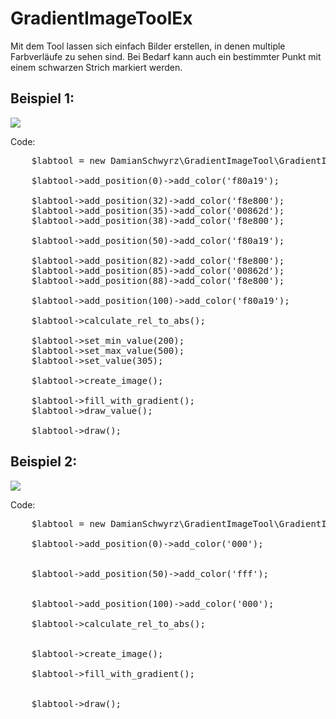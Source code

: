 # GradientImageToolEx

Mit dem Tool lassen sich einfach Bilder erstellen, in denen multiple Farbverläufe zu sehen sind. Bei Bedarf kann auch ein bestimmter Punkt mit einem schwarzen Strich markiert werden.

## Beispiel 1:
<img src="http://storage6.static.itmages.com/i/16/0523/h_1464022041_4878901_58c77ac2e4.jpeg">

Code:
<pre>
    $labtool = new DamianSchwyrz\GradientImageTool\GradientImageTool(1000, 70);

    $labtool->add_position(0)->add_color('f80a19');

    $labtool->add_position(32)->add_color('f8e800');
    $labtool->add_position(35)->add_color('00862d');
    $labtool->add_position(38)->add_color('f8e800');

    $labtool->add_position(50)->add_color('f80a19');

    $labtool->add_position(82)->add_color('f8e800');
    $labtool->add_position(85)->add_color('00862d');
    $labtool->add_position(88)->add_color('f8e800');

    $labtool->add_position(100)->add_color('f80a19');

    $labtool->calculate_rel_to_abs();

    $labtool->set_min_value(200);
    $labtool->set_max_value(500);
    $labtool->set_value(305);

    $labtool->create_image();

    $labtool->fill_with_gradient();
    $labtool->draw_value();

    $labtool->draw();
</pre>

## Beispiel 2:
<img src="http://storage2.static.itmages.com/i/16/0523/h_1464022382_6354313_e4cb12d084.jpeg">

Code:
<pre>
    $labtool = new DamianSchwyrz\GradientImageTool\GradientImageTool(500, 500);

    $labtool->add_position(0)->add_color('000');


    $labtool->add_position(50)->add_color('fff');


    $labtool->add_position(100)->add_color('000');

    $labtool->calculate_rel_to_abs();


    $labtool->create_image();

    $labtool->fill_with_gradient();


    $labtool->draw();
</pre>
